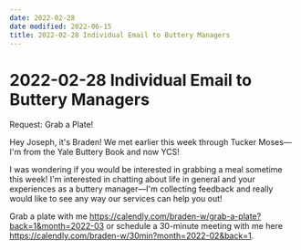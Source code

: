 ```yaml
---
date: 2022-02-28
date modified: 2022-06-15
title: 2022-02-28 Individual Email to Buttery Managers
---
```


# 2022-02-28 Individual Email to Buttery Managers
Request: Grab a Plate!

Hey Joseph, it's Braden! We met earlier this week through Tucker Moses—I'm from the Yale Buttery Book and now YCS!

I was wondering if you would be interested in grabbing a meal sometime this week! I'm interested in chatting about life in general and your experiences as a buttery manager—I'm collecting feedback and really would like to see any way our services can help you out!

Grab a plate with me https://calendly.com/braden-w/grab-a-plate?back=1&month=2022-03 or schedule a 30-minute meeting with me here https://calendly.com/braden-w/30min?month=2022-02&back=1.
